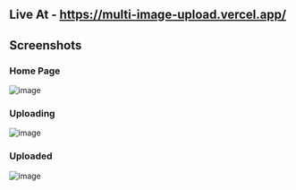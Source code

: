 ## Live At - https://multi-image-upload.vercel.app/

## Screenshots

### Home Page
![image](https://github.com/undefinedzack/Multi-Image-Upload/assets/44795123/0e300bbc-51f5-4757-971c-9bd726e0844b)

### Uploading
![image](https://github.com/undefinedzack/Multi-Image-Upload/assets/44795123/f45cf73b-288b-4b36-ae2f-c93ef1fe9c5f)

### Uploaded
![image](https://github.com/undefinedzack/Multi-Image-Upload/assets/44795123/fe45bcaa-b663-419d-8a05-9d04535832ee)



